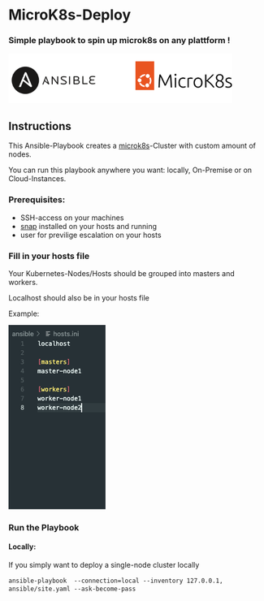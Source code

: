 # MicroK8s-Deploy

### Simple playbook to spin up microk8s on any plattform !


![](docs/images/ansible+microk8s.png)

## Instructions

This Ansible-Playbook creates a [microk8s](https://microk8s.io/)-Cluster with custom amount of nodes. 

You can run this playbook anywhere you want: locally, On-Premise or on Cloud-Instances.

### Prerequisites:

  - SSH-access on your machines
  - [snap](https://snapcraft.io/) installed on your hosts and running
  - user for previlige escalation on your hosts

###  Fill in your hosts file

Your Kubernetes-Nodes/Hosts should be grouped into masters and workers.

Localhost should also be in your hosts file

Example:

![](docs/images/screenshot-hosts.png)

### Run the Playbook

#### Locally:

If you simply want to deploy a single-node cluster locally

```
ansible-playbook  --connection=local --inventory 127.0.0.1,  ansible/site.yaml --ask-become-pass
``` 